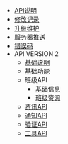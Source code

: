 - [API说明](README.md)
- [修改记录](changelog.md)
- [升级维护](maintain.md)
- [服务器推送](realtime.md)
- [错误码](errorcode.md)
- API VERSION 2
  - [基础说明](/client/base.md)
  - [基础功能](/client/readme.md)
  - 班级API
    - [基础信息](/client/classroom/basic.md)
    - [班级资源](/client/classroom/resources.md)
  - [资讯API](/client/feeds.md)
  - [通知API](/client/notifications.md)
  - [验证API](/client/auths.md)
  - [工具API](/client/tools.md)
